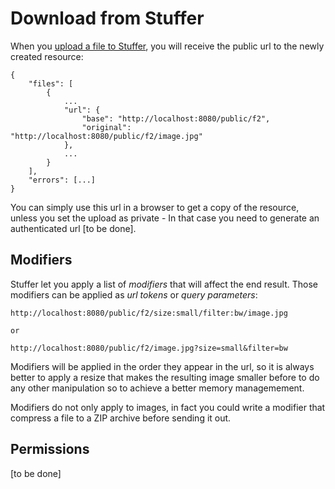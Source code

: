 # Download from Stuffer

When you [upload a file to Stuffer](./upload.md), you will receive the public url
to the newly created resource:

    {
        "files": [
            {
                ...
                "url": {
                    "base": "http://localhost:8080/public/f2",
                    "original": "http://localhost:8080/public/f2/image.jpg"
                },
                ...
            }
        ],
        "errors": [...]
    }

You can simply use this url in a browser to get a copy of the resource, unless you set
the upload as private - In that case you need to generate an authenticated url [to be done].

## Modifiers

Stuffer let you apply a list of _modifiers_ that will affect the end result. Those modifiers
can be applied as _url tokens_ or _query parameters_:

    http://localhost:8080/public/f2/size:small/filter:bw/image.jpg

    or

    http://localhost:8080/public/f2/image.jpg?size=small&filter=bw

Modifiers will be applied in the order they appear in the url, so it is always better to apply
a resize that makes the resulting image smaller before to do any other manipulation so to
achieve a better memory managemement.

Modifiers do not only apply to images, in fact you could write a modifier that compress a file
to a ZIP archive before sending it out.

## Permissions

[to be done]


